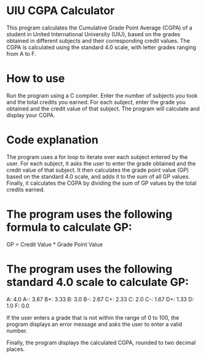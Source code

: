 # UIU CGPA Calculator
This program calculates the Cumulative Grade Point Average (CGPA) of a student in United International University (UIU), based on the grades obtained in different subjects and their corresponding credit values. The CGPA is calculated using the standard 4.0 scale, with letter grades ranging from A to F.

# How to use
Run the program using a C compiler.
Enter the number of subjects you took and the total credits you earned.
For each subject, enter the grade you obtained and the credit value of that subject.
The program will calculate and display your CGPA.

# Code explanation
The program uses a for loop to iterate over each subject entered by the user. For each subject, it asks the user to enter the grade obtained and the credit value of that subject. It then calculates the grade point value (GP) based on the standard 4.0 scale, and adds it to the sum of all GP values. Finally, it calculates the CGPA by dividing the sum of GP values by the total credits earned.

# The program uses the following formula to calculate GP:
GP = Credit Value * Grade Point Value

# The program uses the following standard 4.0 scale to calculate GP:
A: 4.0
A-: 3.67
B+: 3.33
B: 3.0
B-: 2.67
C+: 2.33
C: 2.0
C-: 1.67
D+: 1.33
D: 1.0
F: 0.0

If the user enters a grade that is not within the range of 0 to 100, the program displays an error message and asks the user to enter a valid number.

Finally, the program displays the calculated CGPA, rounded to two decimal places.
